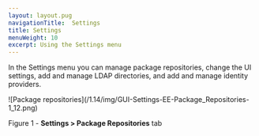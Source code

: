 ```yaml
---
layout: layout.pug
navigationTitle:  Settings
title: Settings
menuWeight: 10
excerpt: Using the Settings menu
---
```


In the Settings menu you can manage package repositories, change the UI settings, add and manage LDAP directories, and add and manage identity providers.



![Package repositories]\(/1.14/img/GUI-Settings-EE-Package_Repositories-1_12.png)

Figure 1 - **Settings > Package Repositories** tab
